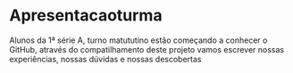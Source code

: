 # Apresentacaoturma
Alunos da 1ª série A, turno matututino estão começando a conhecer o GitHub, através do compatilhamento deste projeto vamos escrever nossas experiências, nossas dúvidas e nossas descobertas


